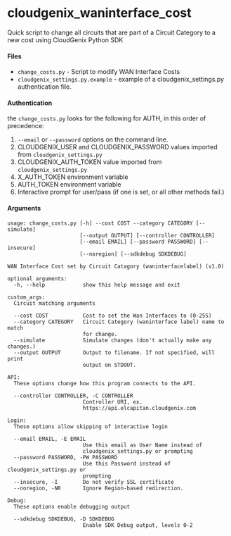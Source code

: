 # cloudgenix_waninterface_cost
Quick script to change all circuits that are part of a Circuit Category to a new cost using CloudGenix Python SDK

#### Files
* `change_costs.py` - Script to modify WAN Interface Costs
* `cloudgenix_settings.py.example` - example of a cloudgenix_settings.py authentication file.

#### Authentication
the `change_costs.py` looks for the following for AUTH, in this order of precedence:
1. `--email` or `--password` options on the command line.
2. CLOUDGENIX_USER and CLOUDGENIX_PASSWORD values imported from `cloudgenix_settings.py`
3. CLOUDGENIX_AUTH_TOKEN value imported from `cloudgenix_settings.py`
4. X_AUTH_TOKEN environment variable
5. AUTH_TOKEN environment variable
6. Interactive prompt for user/pass (if one is set, or all other methods fail.) 

#### Arguments
```
usage: change_costs.py [-h] --cost COST --category CATEGORY [--simulate]
                       [--output OUTPUT] [--controller CONTROLLER]
                       [--email EMAIL] [--password PASSWORD] [--insecure]
                       [--noregion] [--sdkdebug SDKDEBUG]

WAN Interface Cost set by Circuit Catagory (waninterfacelabel) (v1.0)

optional arguments:
  -h, --help            show this help message and exit

custom_args:
  Circuit matching arguments

  --cost COST           Cost to set the Wan Interfaces to (0-255)
  --category CATEGORY   Circuit Category (waninterface label) name to match
                        for change.
  --simulate            Simulate changes (don't actually make any changes.)
  --output OUTPUT       Output to filename. If not specified, will print
                        output on STDOUT.

API:
  These options change how this program connects to the API.

  --controller CONTROLLER, -C CONTROLLER
                        Controller URI, ex.
                        https://api.elcapitan.cloudgenix.com

Login:
  These options allow skipping of interactive login

  --email EMAIL, -E EMAIL
                        Use this email as User Name instead of
                        cloudgenix_settings.py or prompting
  --password PASSWORD, -PW PASSWORD
                        Use this Password instead of cloudgenix_settings.py or
                        prompting
  --insecure, -I        Do not verify SSL certificate
  --noregion, -NR       Ignore Region-based redirection.

Debug:
  These options enable debugging output

  --sdkdebug SDKDEBUG, -D SDKDEBUG
                        Enable SDK Debug output, levels 0-2
```

